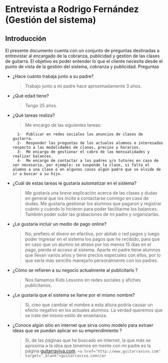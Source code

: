 # Entrevista a Rodrigo Fernández (Gestión del sistema)
## Introducción
El presente documento cuenta con un conjunto de preguntas destinadas a entrevistar al encargado de la cobranza, publicidad y gestión de las clases de guitarra.
El objetivo es poder entender lo que el cliente necesita desde el punto de vista de la gestión del sistema, cobranza y publicidad.
Preguntas

- ¿Hace cuánto trabaja junto a su padre?
    > Trabajo junto a mi padre hace aproximadamente 3 años.

- ¿Qué edad tiene?
    > Tengo 25 años.

- ¿Qué tareas realiza?
    > Me encargo de las siguientes tareas:

        1-	Publicar en redes sociales los anuncios de clases de guitarra.
        2-	Responder las preguntas de los actuales alumnos e interesados respecto a las modalidades de clases, precios y horarios.
        3-	Me encargo de gestionar el cobro de las mensualidades y realizar balances.
        4-	Me encargo de contactar a los padres y/o tutores en caso de ser necesario, por ejemplo: se suspende la clase, si falta el alumno a una clase o en algunos casos algún padre que se olvide de ir a buscar a su hijo.

- ¿Cuál de estas tareas le gustaría automatizar en el sistema?

    > Me gustaría una breve explicación acerca de las clases y dudas en general que los incite a contactarse conmigo en caso de dudas. Me gustaría gestionar los alumnos que pagaron y registrar cuánto y cuándo lo hicieron para poder facilitarme los balances. También poder subir las grabaciones de mi padre y organizarlas.




- ¿Le gustaría incluir un medio de pago online?

    > No, prefiero el dinero en efectivo, por abitab o red pagos y luego poder ingresar en el sistema los pagos que he recibido, para que en caso que un alumno se atrase por los menos 15 días en el pago, pierda el acceso al sistema. Aparte mi padre tiene alumnos que llevan varios años y tiene precios especiales con ellos, por lo que sería más sencillo manejarlo personalmente con los padres.

- ¿Cómo se refieren a su negocio actualmente al publicitarlo  ?

    > Nos llamamos Kids Lessons en redes sociales y afiches publicitarios.

- ¿Le gustaría que el sistema se llame por el mismo nombre?

    > Si, creo que cambiar el nombre a esta altura podría causar un efecto negativo en los actuales alumnos. La verdad queremos que se trate del mismo estilo de enseñanza.

- ¿Conoce algún sitio en internet que sirva como modelo para extraer ideas que se puedan aplicar en su emprendimiento   ?

    > Si, de las páginas que he buscado en internet, la que más se aproxima a la idea que tenemos en mente con mi padre es la página [guitarraviva.com](http://www.guitarraviva.com). `<a href="http://www.guitarraviva.com" target="_blank">guitarraviva.com</a>` 
